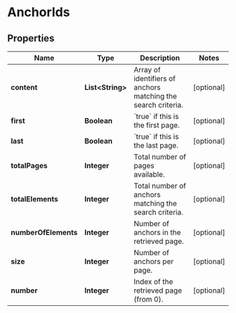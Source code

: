 
# AnchorIds

## Properties
Name | Type | Description | Notes
------------ | ------------- | ------------- | -------------
**content** | **List&lt;String&gt;** | Array of identifiers of anchors matching the search criteria. |  [optional]
**first** | **Boolean** | &#x60;true&#x60; if this is the first page.  |  [optional]
**last** | **Boolean** | &#x60;true&#x60; if this is the last page.  |  [optional]
**totalPages** | **Integer** | Total number of pages available. |  [optional]
**totalElements** | **Integer** | Total number of anchors matching the search criteria. |  [optional]
**numberOfElements** | **Integer** | Number of anchors in the retrieved page. |  [optional]
**size** | **Integer** | Number of anchors per page. |  [optional]
**number** | **Integer** | Index of the retrieved page (from 0). |  [optional]



